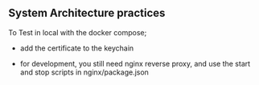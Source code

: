 ## System Architecture practices

To Test in local with the docker compose;

- add the certificate to the keychain

- for development, you still need nginx reverse proxy, and use the start and stop scripts in nginx/package.json

